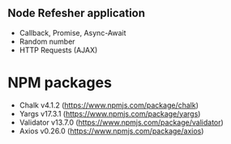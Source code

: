 ## Node Refesher application
- Callback, Promise, Async-Await
- Random number
- HTTP Requests (AJAX)

# NPM packages
- Chalk v4.1.2 (https://www.npmjs.com/package/chalk)
- Yargs v17.3.1 (https://www.npmjs.com/package/yargs)
- Validator v13.7.0 (https://www.npmjs.com/package/validator)
- Axios v0.26.0 (https://www.npmjs.com/package/axios)